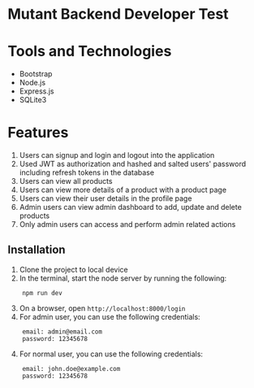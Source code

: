 # Mutant Backend Developer Test

# Tools and Technologies

-   Bootstrap
-   Node.js
-   Express.js
-   SQLite3

# Features

1. Users can signup and login and logout into the application 
2. Used JWT as authorization and hashed and salted users' password including refresh tokens in the database
3. Users can view all products
4. Users can view more details of a product with a product page
5. Users can view their user details in the profile page
6. Admin users can view admin dashboard to add, update and delete products
7. Only admin users can access and perform admin related actions 

## Installation

1. Clone the project to local device
2. In the terminal, start the node server by running the following:

```
    npm run dev
```

3. On a browser, open `http://localhost:8000/login`
4. For admin user, you can use the following credentials:

```
    email: admin@email.com
    password: 12345678
```
4. For normal user, you can use the following credentials:

```
    email: john.doe@example.com
    password: 12345678
```